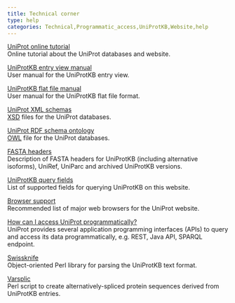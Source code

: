 ```yaml
---
title: Technical corner
type: help
categories: Technical,Programmatic_access,UniProtKB,Website,help
---
```


[UniProt online tutorial](https://www.ebi.ac.uk/training/online/courses/uniprot-exploring-protein-sequence-and-functional-info/)  
Online tutorial about the UniProt databases and website.

[UniProtKB entry view manual](https://www.uniprot.org/help?facets=category:manual)  
User manual for the UniProtKB entry view.

[UniProtKB flat file manual](https://ftp.expasy.org/databases/uniprot/current_release/knowledgebase/complete/docs/userman.htm)  
User manual for the UniProtKB flat file format.

[UniProt XML schemas](https://www.uniprot.org/help/downloads)  
[XSD](https://en.wikipedia.org/wiki/XML_Schema_%28W3C%29) files for the UniProt databases.

[UniProt RDF schema ontology](https://ftp.uniprot.org/pub/databases/uniprot/current_release/rdf/core.owl)  
[OWL](https://en.wikipedia.org/wiki/Web_Ontology_Language) file for the UniProt databases.

[FASTA headers](https://www.uniprot.org/help/fasta-headers)  
Description of FASTA headers for UniProtKB (including alternative isoforms), UniRef, UniParc and archived UniProtKB versions.

[UniProtKB query fields](https://www.uniprot.org/help/query-fields)  
List of supported fields for querying UniProtKB on this website.

[Browser support](https://www.uniprot.org/help/browser_support)  
Recommended list of major web browsers for the UniProt website.

[How can I access UniProt programmatically?](https://www.uniprot.org/help/programmatic_access)  
UniProt provides several application programming interfaces (APIs) to query and access its data programmatically, e.g. REST, Java API, SPARQL endpoint.

[Swissknife](https://swissknife.sourceforge.net/docs/)  
Object-oriented Perl library for parsing the UniProtKB text format.

[Varsplic](https://ftp.ebi.ac.uk/pub/software/swissprot/varsplic/)  
Perl script to create alternatively-spliced protein sequences derived from UniProtKB entries.
